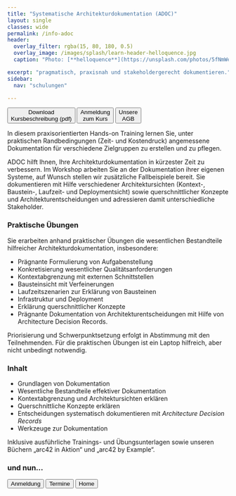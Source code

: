```yaml
---
title: "Systematische Architekturdokumentation (ADOC)"
layout: single
classes: wide
permalink: /info-adoc
header:
  overlay_filter: rgba(15, 80, 180, 0.5)
  overlay_image: /images/splash/learn-header-helloquence.jpg
  caption: "Photo: [**helloquence**](https://unsplash.com/photos/5fNmWej4tAA)"

excerpt: "pragmatisch, praxisnah und stakeholdergerecht dokumentieren."
sidebar:
  nav: "schulungen"

---
```


<a href="/downloads/flyer-adoc.pdf" target="_blank" rel="noopener noreferrer nofollow"><button class="button buttonAdoc">Download<br/>Kursbeschreibung (pdf)</button></a>
<a href="/anmeldung"><button class="button buttonAnmeldung">Anmeldung<br/>zum Kurs</button></a>
<a href="/terms"><button class="button buttonTerms">Unsere<br>AGB</button></a>

In diesem praxisorientierten Hands-on Training lernen Sie, unter praktischen Randbedingungen (Zeit- und Kostendruck) angemessene Dokumentation für verschiedene Zielgruppen zu erstellen und zu pflegen.

ADOC hilft Ihnen, Ihre Architekturdokumentation in kürzester Zeit zu verbessern. Im Workshop arbeiten Sie an der Dokumentation ihrer eigenen Systeme, auf Wunsch stellen wir zusätzliche Fallbeispiele bereit. Sie dokumentieren mit Hilfe verschiedener Architektursichten (Kontext-, Baustein-, Laufzeit- und Deploymentsicht) sowie querschnittlicher Konzepte und Architekturentscheidungen und adressieren damit unterschiedliche Stakeholder.

### Praktische Übungen
Sie erarbeiten anhand praktischer Übungen die wesentlichen Bestandteile hilfreicher Architekturdokumentation, insbesondere:

* Prägnante Formulierung von Aufgabenstellung
* Konkretisierung wesentlicher Qualitätsanforderungen
* Kontextabgrenzung mit externen Schnittstellen
* Bausteinsicht mit Verfeinerungen
* Laufzeitszenarien zur Erklärung von Bausteinen
* Infrastruktur und Deployment
* Erklärung querschnittlicher Konzepte
* Prägnante Dokumentation von Architekturentscheidungen mit Hilfe von Architecture Decision Records.

Priorisierung und Schwerpunktsetzung erfolgt in Abstimmung mit den Teilnehmenden.
Für die praktischen Übungen ist ein Laptop hilfreich, aber nicht unbedingt notwendig.

### Inhalt
* Grundlagen von Dokumentation
* Wesentliche Bestandteile effektiver Dokumentation
* Kontextabgrenzung und Architektursichten erklären
* Querschnittliche Konzepte erklären
* Entscheidungen systematisch dokumentieren mit _Architecture Decision Records_
* Werkzeuge zur Dokumentation


Inklusive ausführliche Trainings- und Übungsunterlagen sowie unseren
Büchern „arc42 in Aktion“ und „arc42 by Example“.



### und nun...

<a href="/anmeldung"><button class="button buttonAnmeldung">Anmeldung</button></a>
<a href="/termine"><button class="button buttonRoyalBlue">Termine</button></a>
<a href="/"><button class="button buttonHome">Home</button></a>







